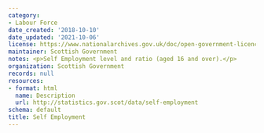 ```yaml
---
category:
- Labour Force
date_created: '2018-10-10'
date_updated: '2021-10-06'
license: https://www.nationalarchives.gov.uk/doc/open-government-licence/version/3/
maintainer: Scottish Government
notes: <p>Self Employment level and ratio (aged 16 and over).</p>
organization: Scottish Government
records: null
resources:
- format: html
  name: Description
  url: http://statistics.gov.scot/data/self-employment
schema: default
title: Self Employment
---
```

